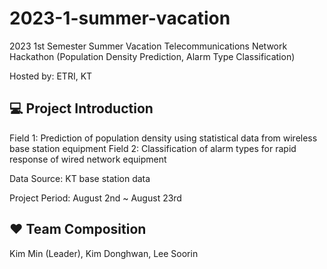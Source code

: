 # 2023-1-summer-vacation
2023 1st Semester Summer Vacation Telecommunications Network Hackathon (Population Density Prediction, Alarm Type Classification)

Hosted by: ETRI, KT

## 💻 Project Introduction
Field 1: Prediction of population density using statistical data from wireless base station equipment
Field 2: Classification of alarm types for rapid response of wired network equipment

Data Source: KT base station data

Project Period: August 2nd ~ August 23rd

## ❤️ Team Composition
Kim Min (Leader), Kim Donghwan, Lee Soorin
